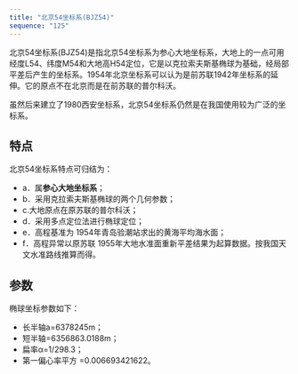 ```yaml
---
title: "北京54坐标系(BJZ54)"
sequence: "125"
---
```


北京54坐标系(BJZ54)是指北京54坐标系为参心大地坐标系，大地上的一点可用经度L54、纬度M54和大地高H54定位，它是以克拉索夫斯基椭球为基础，经局部平差后产生的坐标系。1954年北京坐标系可以认为是前苏联1942年坐标系的延伸。它的原点不在北京而是在前苏联的普尔科沃。

虽然后来建立了1980西安坐标系，北京54坐标系仍然是在我国使用较为广泛的坐标系。

## 特点

北京54坐标系特点可归结为：

- a．属**参心大地坐标系**；
- b．采用克拉索夫斯基椭球的两个几何参数；
- c.大地原点在原苏联的普尔科沃；
- d．采用多点定位法进行椭球定位；
- e．高程基准为 1954年青岛验潮站求出的黄海平均海水面；
- f．高程异常以原苏联 1955年大地水准面重新平差结果为起算数据。按我国天文水准路线推算而得。

## 参数

椭球坐标参数如下：

- 长半轴a=6378245m；
- 短半轴=6356863.0188m；
- 扁率α=1/298.3；
- 第一偏心率平方 =0.006693421622。
